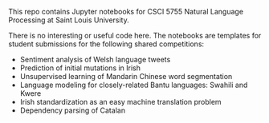 This repo contains Jupyter notebooks for
CSCI 5755 Natural Language Processing at Saint Louis University.

There is no interesting or useful code here. The notebooks are 
templates for student submissions for the following shared competitions:

* Sentiment analysis of Welsh language tweets
* Prediction of initial mutations in Irish
* Unsupervised learning of Mandarin Chinese word segmentation
* Language modeling for closely-related Bantu languages: Swahili and Kwere
* Irish standardization as an easy machine translation problem
* Dependency parsing of Catalan 
